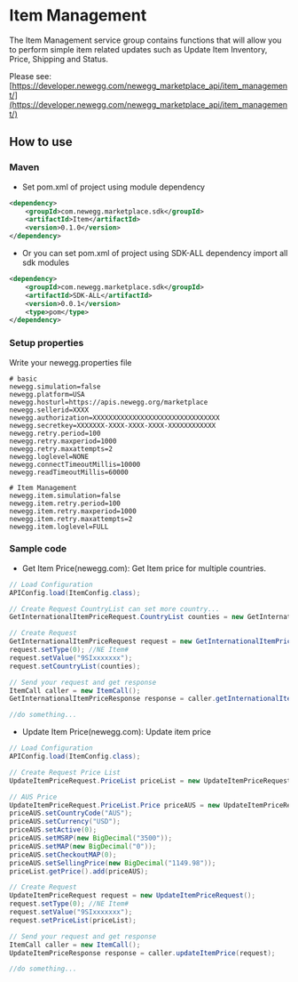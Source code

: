# Item Management
The Item Management service group contains functions that will allow you to perform simple item related updates such as Update Item Inventory, Price, Shipping and Status.

Please see: [https://developer.newegg.com/newegg_marketplace_api/item_management/](https://developer.newegg.com/newegg_marketplace_api/item_management/)

## How to use
### Maven
- Set pom.xml of project using module dependency
```xml
<dependency>
    <groupId>com.newegg.marketplace.sdk</groupId>
    <artifactId>Item</artifactId>
    <version>0.1.0</version>
</dependency>
```

- Or you can set pom.xml of project using SDK-ALL dependency import all sdk modules
```xml
<dependency>
    <groupId>com.newegg.marketplace.sdk</groupId>
    <artifactId>SDK-ALL</artifactId>
    <version>0.0.1</version>
    <type>pom</type>
</dependency>
```

### Setup properties
Write your newegg.properties file
```properties
# basic
newegg.simulation=false
newegg.platform=USA
newegg.hosturl=https://apis.newegg.org/marketplace
newegg.sellerid=XXXX
newegg.authorization=XXXXXXXXXXXXXXXXXXXXXXXXXXXXXXXX
newegg.secretkey=XXXXXXX-XXXX-XXXX-XXXX-XXXXXXXXXXXX
newegg.retry.period=100
newegg.retry.maxperiod=1000
newegg.retry.maxattempts=2
newegg.loglevel=NONE
newegg.connectTimeoutMillis=10000
newegg.readTimeoutMillis=60000

# Item Management
newegg.item.simulation=false
newegg.item.retry.period=100
newegg.item.retry.maxperiod=1000
newegg.item.retry.maxattempts=2
newegg.item.loglevel=FULL
```

### Sample code
- Get Item Price(newegg.com): Get Item price for multiple countries.
```java
// Load Configuration
APIConfig.load(ItemConfig.class);

// Create Request CountryList can set more country...
GetInternationalItemPriceRequest.CountryList counties = new GetInternationalItemPriceRequest.CountryList();

// Create Request
GetInternationalItemPriceRequest request = new GetInternationalItemPriceRequest();
request.setType(0); //NE Item#
request.setValue("9SIxxxxxxx");
request.setCountryList(counties);

// Send your request and get response
ItemCall caller = new ItemCall();
GetInternationalItemPriceResponse response = caller.getInternationalItemPrice(request);

//do something...
```

- Update Item Price(newegg.com): Update item price
```java
// Load Configuration
APIConfig.load(ItemConfig.class);

// Create Request Price List
UpdateItemPriceRequest.PriceList priceList = new UpdateItemPriceRequest.PriceList();

// AUS Price
UpdateItemPriceRequest.PriceList.Price priceAUS = new UpdateItemPriceRequest.PriceList.Price();
priceAUS.setCountryCode("AUS");
priceAUS.setCurrency("USD");
priceAUS.setActive(0);
priceAUS.setMSRP(new BigDecimal("3500"));
priceAUS.setMAP(new BigDecimal("0"));
priceAUS.setCheckoutMAP(0);
priceAUS.setSellingPrice(new BigDecimal("1149.98"));
priceList.getPrice().add(priceAUS);

// Create Request
UpdateItemPriceRequest request = new UpdateItemPriceRequest();
request.setType(0); //NE Item#
request.setValue("9SIxxxxxxx");
request.setPriceList(priceList);

// Send your request and get response
ItemCall caller = new ItemCall();
UpdateItemPriceResponse response = caller.updateItemPrice(request);

//do something...
```
